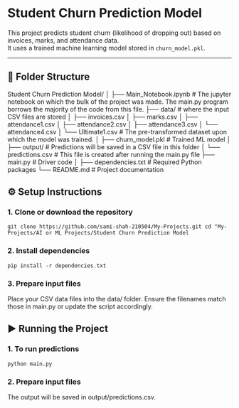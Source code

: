 # Student Churn Prediction Model

This project predicts student churn (likelihood of dropping out) based on invoices, marks, and attendance data.  
It uses a trained machine learning model stored in `churn_model.pkl`.

---

## 📂 Folder Structure
Student Churn Prediction Model/
│
├── Main_Notebook.ipynb     # The jupyter notebook on which the bulk of the project was made. The main.py program borrows the majority of the code from this file.
├── data/                   # where the input CSV files are stored
│   ├── invoices.csv
│   ├── marks.csv
│   ├── attendance1.csv
│   ├── attendance2.csv
│   ├── attendance3.csv
│   └── attendance4.csv
│   └── Ultimate1.csv       # The pre-transformed dataset upon which the model was trained.
│
├── churn_model.pkl         # Trained ML model
│
├── output/                 # Predictions will be saved in a CSV file in this folder
│   └── predictions.csv     # This file is created after running the main.py file
├── main.py                 # Driver code
│
├── dependencies.txt        # Required Python packages
└── README.md               # Project documentation


## ⚙️ Setup Instructions
### 1. Clone or download the repository
`git clone https://github.com/sami-shah-210504/My-Projects.git
 cd "My-Projects/AI or ML Projects/Student Churn Prediction Model`

### 2. Install dependencies
`pip install -r dependencies.txt`
### 3. Prepare input files
Place your CSV data files into the data/ folder.
Ensure the filenames match those in main.py or update the script accordingly.

## ▶️ Running the Project
### 1. To run predictions
`python main.py`
### 2. Prepare input files
The output will be saved in output/predictions.csv.

